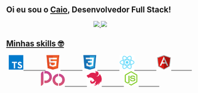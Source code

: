 ## Oi eu sou o <a href="https://github.com/caiorodr">Caio</a>, Desenvolvedor Full Stack!

<div align="center">
  <a href="https://github.com/caiorodr">
  <img height="160em" src="https://github-readme-stats.vercel.app/api?username=caiorodr&show_icons=true&theme=dark&include_all_commits=true&count_private=true"/>
  <img height="160em" src="https://github-readme-stats.vercel.app/api/top-langs/?username=caiorodr&layout=compact&langs_count=7&theme=dark"/>
</div>

## Minhas skills 🤓
<div align="center">
  <img height="40" src="https://raw.githubusercontent.com/devicons/devicon/master/icons/typescript/typescript-plain.svg">
  &nbsp;&nbsp;&nbsp;&nbsp;&nbsp;&nbsp;&nbsp;&nbsp;&nbsp;&nbsp;&nbsp;&nbsp;&nbsp;
  <img  height="40" src="https://raw.githubusercontent.com/devicons/devicon/master/icons/html5/html5-original.svg">
  &nbsp;&nbsp;&nbsp;&nbsp;&nbsp;&nbsp;&nbsp;&nbsp;&nbsp;&nbsp;&nbsp;&nbsp;&nbsp;
  <img  height="40" src="https://raw.githubusercontent.com/devicons/devicon/master/icons/css3/css3-original.svg">
  &nbsp;&nbsp;&nbsp;&nbsp;&nbsp;&nbsp;&nbsp;&nbsp;&nbsp;&nbsp;&nbsp;&nbsp;&nbsp;
  <img height="40" src="https://raw.githubusercontent.com/devicons/devicon/master/icons/react/react-original.svg">
  &nbsp;&nbsp;&nbsp;&nbsp;&nbsp;&nbsp;&nbsp;&nbsp;&nbsp;&nbsp;&nbsp;&nbsp;&nbsp;
  <img height="40"  src="https://raw.githubusercontent.com/devicons/devicon/master/icons/angularjs/angularjs-original.svg">
  &nbsp;&nbsp;&nbsp;&nbsp;&nbsp;&nbsp;&nbsp;&nbsp;&nbsp;&nbsp;&nbsp;&nbsp;&nbsp;
   <img height="40" src="https://raw.githubusercontent.com/po-ui/po-angular/master/docs/assets/po-logos/po_color.svg">
  &nbsp;&nbsp;&nbsp;&nbsp;&nbsp;&nbsp;&nbsp;&nbsp;&nbsp;&nbsp;&nbsp;&nbsp;&nbsp;
  <img height="40"src="https://raw.githubusercontent.com/devicons/devicon/master/icons/nestjs/nestjs-plain.svg">
  &nbsp;&nbsp;&nbsp;&nbsp;&nbsp;&nbsp;&nbsp;&nbsp;&nbsp;&nbsp;&nbsp;&nbsp;&nbsp;
  <img height="40"src="https://raw.githubusercontent.com/devicons/devicon/master/icons/nodejs/nodejs-original.svg">
  &nbsp;&nbsp;&nbsp;&nbsp;&nbsp;&nbsp;&nbsp;&nbsp;&nbsp;&nbsp;&nbsp;&nbsp;&nbsp;
</div> 

